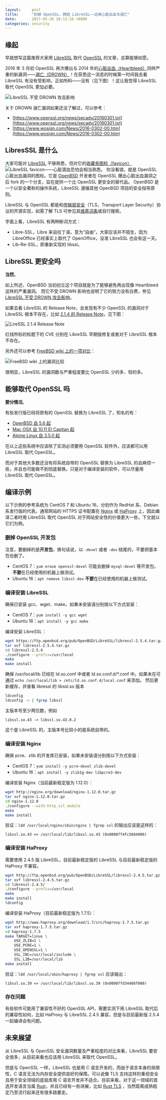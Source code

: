 ```yaml
---
layout:     post
title:      "扔掉 OpenSSL，拥抱 LibreSSL——远离心脏出血与溺亡"
date:       2017-05-26 18:12:16 +0800
categories: security
---
```

## 缘起

早就想写这篇推荐大家用 [LibreSSL](http://www.libressl.org/) 取代 [OpenSSL](https://www.openssl.org/) 的文章，总算能够如愿。

2016 年 3 月初 OpenSSL 再次爆出与 2014 年的[心脏出血（Heartbleed）](https://cve.mitre.org/cgi-bin/cvename.cgi?name=cve-2014-0160)同样严重的新漏洞——[溺亡（DROWN）](https://cve.mitre.org/cgi-bin/cvename.cgi?name=cve-2016-0800)！<!--more-->在获悉这一消息的时候第一时间我去看 LibreSSL 有没有受影响，正如所料——没有（见下图）！这让我觉得 LibreSSL 取代 OpenSSL 更加必要。

![LibreSSL 不受 DROWN 攻击影响](/assets/libressl/libressl_no_drown.jpg "LibreSSL 不受 DROWN 攻击影响")

关于 DROWN 溺亡漏洞如果还没了解过，可以参考：
- [https://www.openssl.org/news/secadv/20160301.txt](https://www.openssl.org/news/secadv/20160301.txt)
- [https://www.wosign.com/News/2016-0302-00.htm](https://www.wosign.com/News/2016-0302-00.htm)

## LibresSSL 是什么

大家可能对 [LibreSSL](http://www.libressl.org/) 不够熟悉，但对它的[收藏夹图标（favicon）](http://www.libressl.org/favicon.ico)![LibreSSL favicon——心脏滴血](http://www.libressl.org/favicon.ico "LibreSSL favicon——心脏滴血")恐怕会相当熟悉。
你没看错，就是 OpenSSL 心脏出血漏洞的图标。它是 [OpenBSD](http://www.openbsd.org/) 开发者在 OpenSSL 爆出心脏出血漏洞之后 fork 的一个分支，旨在提供一个比 OpenSSL 更安全的替代品。
OpenBSD 是一个以安全著称的操作系统，LibreSSL 遵循其他 OpenBSD 项目的安全指导原则。

LibreSSL 与 OpenSSL 都是和[传输层安全](https://zh.wikipedia.org/wiki/%E4%BC%A0%E8%BE%93%E5%B1%82%E5%AE%89%E5%85%A8 "传输层安全")（TLS，Transport Layer Security）协议的开源实现，如需了解 TLS 可参见其[维基词条](https://zh.wikipedia.org/wiki/%E5%82%B3%E8%BC%B8%E5%B1%A4%E5%AE%89%E5%85%A8%E5%8D%94%E8%AD%B0)或自行搜索。

字面上看，LibreSSL 有两种断词方式：
- Libre-SSL，Libre 来自拉丁语，意为“自由”，大家应该并不陌生，因为 LibreOffice 已经事实上取代了 OpenOffice，没准 LibreSSL 也会有这一天。
- Lib-Re-SSL，即重新实现的 libssl。

## LibreSSL 更安全吗
**当然**。

如上所述，OpenBSD 当初创立这个项目就是为了能够避免再出现像 Heartbleed 这样的严重漏洞。
而它不受 DROWN 影响也说明了它的努力没有白费，参见 [LibreSSL 不受 DROWN 攻击影响](http://undeadly.org/cgi?action=article&sid=20160301141941)。

如果去看 LibreSSL 的 Release Note，会发现有不少 OpenSSL 的漏洞对于 LibreSSL 根本不存在，比如 [2.1.4 的 Release Note](https://ftp.openbsd.org/pub/OpenBSD/LibreSSL/libressl-2.1.4-relnotes.txt)，见下图：

![LireSSL 2.1.4 Release Note](/assets/libressl/libressl_214.png "LireSSL 2.1.4 Release Note")

红线所标的标题下的 CVE 分别在 LibreSSL 早期版修复或者对于 LibreSSL 根本不存在。

另外还可以参考 [FreeBSD wiki 上的一项对比](https://wiki.freebsd.org/LibreSSL#LibreSSL_.28and_OpenSSL.29_Security_Vulnerabilities)：

![FreeBSD wiki 上的漏洞比较](/assets/libressl/cmp_at_freebsd.png "FreeBSD wiki 上的漏洞比较")

很明显，LibreSSL 的漏洞数与严重程度要比 OpenSSL 少的多、轻的多。

## 能够取代 OpenSSL 吗

**要分情况**。

有些发行版已经将原有的 OpenSSL 替换为 LibreSSL 了，知名的有：
 - [OpenBSD 自 5.6 起](https://marc.info/?l=openbsd-announce&m=141486254309079)
 - [Mac OSX 自 10.11 El Capitan 起](https://medium.com/@FredericJacobs/apple-ios-9-security-privacy-features-8d82d9da10eb#3ae7)
 - [Alpine Linux  自 3.5.0 起](https://lists.alpinelinux.org/alpine-announce/0022.html)

在以上这些系统中应该除了实测必须要用 OpenSSL 软件外，应该都可以用 LibreSSL 取代 OpenSSL。

而对于其他大多数还没有将系统自带的 OpenSSL 替换为 LibreSSL 的会麻烦一些，并且也可能做不到彻底替换。只是对于编译安装的软件，可以尽量用 LibreSSL 取代 OpenSSL。

## 编译示例
以下示例的参考系统为 CentOS 7 和 Ubuntu 16，分别作为 RedHat 系、Debian 系发行版的代表。通常网站的 HTTPS 证书配置在 [Nginx](https://nginx.org/) 或 [HaProxy](https://www.haproxy.org/) 上，因此编译二者时用 LibreSSL 取代 OpenSSL 对于网站安全性的价值更大一些，下文就以它们为例。

### 删掉 OpenSSL 开发包
注意，要删掉的是**开发包**，换句话说，以 `-devel` 或者 `-dev` 结尾的，不要把基本包也删了。
- CentOS 7：`yum erase openssl-devel`
可能会删掉 `mysql-devel` 等开发包，**不要**在已经使用的机器上做测试。
- Ubuntu 16：`apt remove libssl-dev`
**不要**在已经使用的机器上做测试。

### 编译安装 LibreSSL
确保已安装 gcc、wget、make，如果未安装请分别按以下方式安装：
- CentOS 7：`yum install -y gcc wget`
- Ubuntu 16：`apt install -y gcc make`

编译安装 LibreSSL：

```bash
wget https://ftp.openbsd.org/pub/OpenBSD/LibreSSL/libressl-2.5.4.tar.gz
tar xvf libressl-2.5.4.tar.gz
cd libressl-2.5.4
./configure --prefix=/usr/local
make
make install
```
确保 /usr/local/lib 已经在 ld.so.conf 中或者 ld.so.conf.d/\*.conf 中。如果未在可通过 `echo /usr/local/lib > /etc/ld.so.conf.d/local.conf` 来添加。
然后更新缓存，并查看 libressl 的 libssl.so 版本

```bash
ldconfig
ldconfig -v | fgrep libssl
```

主版本号至少两位数，例如

```
libssl.so.43 -> libssl.so.43.0.2
```

这个是 LibreSSL 的，主版本号比较小的是系统自带的。

### 编译安装 Nginx
确保 pcre、zlib 的开发库已安装，如果未安装请分别按以下方式安装：
- CentOS 7：`yum install -y pcre-devel zlib-devel`
- Ubuntu 16：`apt install -y zlib1g-dev libpcre3-dev`

编译安装 Nginx（当前最新稳定版为 1.12.0）：

```bash
wget http://nginx.org/download/nginx-1.12.0.tar.gz
tar xvf nginx-1.12.0.tar.gz
cd nginx-1.12.0
./configure --with-http_ssl_module
make
make install
```

验证：`ldd /usr/local/nginx/sbin/nginx | fgrep ssl` 的输出应该是这样的：

```
libssl.so.43 => /usr/local/lib/libssl.so.43 (0x00007f4fc5684000)
```

### 编译安装 HaProxy
需要使用 2.4.5 版 LibreSSL，目前最新稳定版的 LibreSSL 与目前最新稳定版的 HaProxy 不兼容。
```bash
wget http://ftp.openbsd.org/pub/OpenBSD/LibreSSL/libressl-2.4.5.tar.gz
tar xvf libressl-2.4.5.tar.gz 
cd libressl-2.4.5/
./configure --prefix=/usr/local
make
make install
ldconfig
```

编译安装 HaProxy（目前最新稳定版为 1.7.5）：
```bash
wget http://www.haproxy.org/download/1.7/src/haproxy-1.7.5.tar.gz
tar xvf haproxy-1.7.5.tar.gz
cd haproxy-1.7.5
make TARGET=linux \
    USE_ZLIB=1 \
    USE_PCRE=1 \
    USE_OPENSSL=1 \
    SSL_INC=/usr/local/include \
    SSL_LIB=/usr/local/lib
make install
```

验证：`ldd /usr/local/sbin/haproxy | fgrep ssl` 应该输出：
```
libssl.so.39 => /usr/local/lib/libssl.so.39 (0x00007fd34408f000)
```

### 存在问题
有些软件可能用了兼容性不好的 OpenSSL API，需要实测下用 LibreSSL 取代后的兼容性如何，比如 HaProxy 与 LibreSSL 2.4.5 兼容，但是与目前最新版 2.5.4 一起编译会有问题。

## 未来展望
从 LibreSSL 与 OpenSSL 安全漏洞数量及严重程度的对比来看，LibreSSL 要安全很多，从目前来看也应该用 LibreSSL 来取代 OpenSSL。

但是与 OpenSSL 一样，LibreSSL 也是用 C 语言开发的，而由于语言本身的局限性，C 语言无法为内存安全提供良好的保障。可以说像 TLS 支持这样的重视安全且用于安全领域的底层库用 C 语言开发并不适合。目前来看，对于这一领域的首选开发语言当属 [Rust](https://www.rust-lang.org/zh-CN/)，并且已经有一些进展，比如 [Rust TLS](https://github.com/ctz/rustls) ，当然距离成熟稳定乃至流行起来还有很多路要走。
